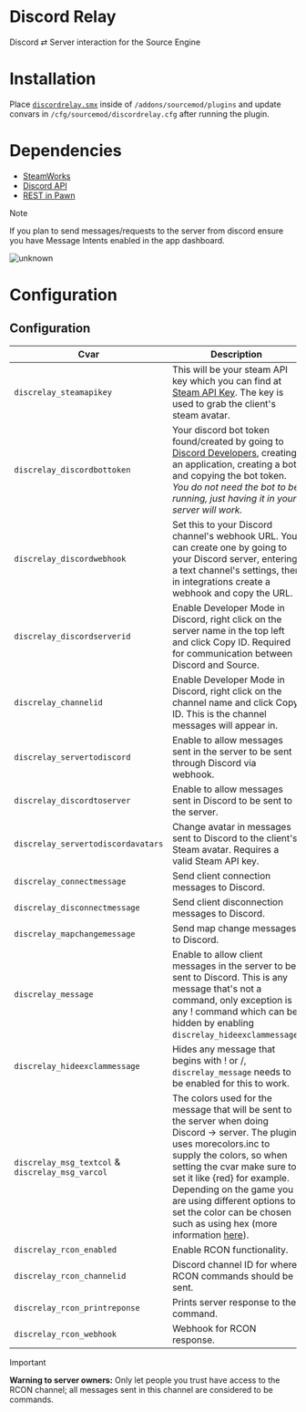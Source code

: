 # Discord Relay

Discord ⇄ Server interaction for the Source Engine

# Installation

Place [`discordrelay.smx`](https://github.com/Heapons/sp-discordrelay/raw/refs/heads/main/plugins/discordrelay.smx) inside of `/addons/sourcemod/plugins` and update convars in `/cfg/sourcemod/discordrelay.cfg` after running the plugin.

# Dependencies
- [SteamWorks](https://forums.alliedmods.net/showthread.php?t=229556)
- [Discord API](https://github.com/maxijabase/sourcemod-discord)
- [REST in Pawn](https://forums.alliedmods.net/showthread.php?t=298024)

> [!NOTE]
> If you plan to send messages/requests to the server from discord ensure you have Message Intents enabled in the app dashboard.

![unknown](https://user-images.githubusercontent.com/42725021/191847732-36a08338-ca11-4ae3-8584-ddc9a308400a.png)


# Configuration

## Configuration

| Cvar | Description |
|------|-------------|
| `discrelay_steamapikey` | This will be your steam API key which you can find at [Steam API Key](https://steamcommunity.com/dev/apikey). The key is used to grab the client's steam avatar. |
| `discrelay_discordbottoken` | Your discord bot token found/created by going to [Discord Developers](https://discord.com/developers/applications), creating an application, creating a bot, and copying the bot token. *You do not need the bot to be running, just having it in your server will work.* |
| `discrelay_discordwebhook` | Set this to your Discord channel's webhook URL. You can create one by going to your Discord server, entering a text channel's settings, then in integrations create a webhook and copy the URL. |
| `discrelay_discordserverid` | Enable Developer Mode in Discord, right click on the server name in the top left and click Copy ID. Required for communication between Discord and Source. |
| `discrelay_channelid` | Enable Developer Mode in Discord, right click on the channel name and click Copy ID. This is the channel messages will appear in. |
| `discrelay_servertodiscord` | Enable to allow messages sent in the server to be sent through Discord via webhook. |
| `discrelay_discordtoserver` | Enable to allow messages sent in Discord to be sent to the server. |
| `discrelay_servertodiscordavatars` | Change avatar in messages sent to Discord to the client's Steam avatar. Requires a valid Steam API key. |
| `discrelay_connectmessage` | Send client connection messages to Discord. |
| `discrelay_disconnectmessage` | Send client disconnection messages to Discord. |
| `discrelay_mapchangemessage` | Send map change messages to Discord. |
| `discrelay_message` | Enable to allow client messages in the server to be sent to Discord. This is any message that's not a command, only exception is any ! command which can be hidden by enabling `discrelay_hideexclammessage`. |
| `discrelay_hideexclammessage` | Hides any message that begins with ! or /, `discrelay_message` needs to be enabled for this to work. |
| `discrelay_msg_textcol` & `discrelay_msg_varcol` | The colors used for the message that will be sent to the server when doing Discord -> server. The plugin uses morecolors.inc to supply the colors, so when setting the cvar make sure to set it like {red} for example. Depending on the game you are using different options to set the color can be chosen such as using hex (more information [here](https://forums.alliedmods.net/showthread.php?t=247770)). |
| `discrelay_rcon_enabled` | Enable RCON functionality. |
| `discrelay_rcon_channelid` | Discord channel ID for where RCON commands should be sent. |
| `discrelay_rcon_printreponse` | Prints server response to the command. |
| `discrelay_rcon_webhook` | Webhook for RCON response. |
> [!IMPORTANT] 
> **Warning to server owners:** Only let people you trust have access to the RCON channel; all messages sent in this channel are considered to be commands.
